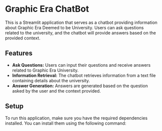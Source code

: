 
# Graphic Era ChatBot

This is a Streamlit application that serves as a chatbot providing information about Graphic Era Deemed to be University. Users can ask questions related to the university, and the chatbot will provide answers based on the provided context.

## Features

- **Ask Questions:** Users can input their questions and receive answers related to Graphic Era University.
- **Information Retrieval:** The chatbot retrieves information from a text file containing details about the university.
- **Answer Generation:** Answers are generated based on the question asked by the user and the context provided.

## Setup

To run this application, make sure you have the required dependencies installed. You can install them using the following command:



